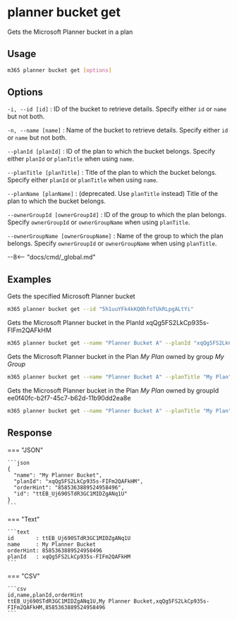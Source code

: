 # planner bucket get

Gets the Microsoft Planner bucket in a plan

## Usage

```sh
m365 planner bucket get [options]
```

## Options

`-i, --id [id]`
: ID of the bucket to retrieve details. Specify either `id` or `name` but not both.

`-n, --name [name]`
: Name of the bucket to retrieve details. Specify either `id` or `name` but not both. 

`--planId [planId]`
: ID of the plan to which the bucket belongs. Specify either `planId` or `planTitle` when using `name`.

`--planTitle [planTitle]`
: Title of the plan to which the bucket belongs. Specify either `planId` or `planTitle` when using `name`.

`--planName [planName]`
: (deprecated. Use `planTitle` instead) Title of the plan to which the bucket belongs.

`--ownerGroupId [ownerGroupId]`
: ID of the group to which the plan belongs. Specify `ownerGroupId` or `ownerGroupName` when using `planTitle`.

`--ownerGroupName [ownerGroupName]`
: Name of the group to which the plan belongs. Specify `ownerGroupId` or `ownerGroupName` when using `planTitle`.

--8<-- "docs/cmd/_global.md"

## Examples

Gets the specified Microsoft Planner bucket 

```sh
m365 planner bucket get --id "5h1uuYFk4kKQ0hfoTUkRLpgALtYi"
```

Gets the Microsoft Planner bucket in the PlanId xqQg5FS2LkCp935s-FIFm2QAFkHM

```sh
m365 planner bucket get --name "Planner Bucket A" --planId "xqQg5FS2LkCp935s-FIFm2QAFkHM"
```

Gets the Microsoft Planner bucket in the Plan _My Plan_ owned by group _My Group_

```sh
m365 planner bucket get --name "Planner Bucket A" --planTitle "My Plan" --ownerGroupName "My Group"
```

Gets the Microsoft Planner bucket in the Plan _My Plan_ owned by groupId ee0f40fc-b2f7-45c7-b62d-11b90dd2ea8e

```sh
m365 planner bucket get --name "Planner Bucket A" --planTitle "My Plan" --ownerGroupId "ee0f40fc-b2f7-45c7-b62d-11b90dd2ea8e"
```

## Response

=== "JSON"

    ```json
    {
      "name": "My Planner Bucket",
      "planId": "xqQg5FS2LkCp935s-FIFm2QAFkHM",
      "orderHint": "8585363889524958496",
      "id": "ttEB_Uj690STdR3GC1MIDZgANq1U"
    }
    ```

=== "Text"

    ```text
    id       : ttEB_Uj690STdR3GC1MIDZgANq1U
    name     : My Planner Bucket
    orderHint: 8585363889524958496
    planId   : xqQg5FS2LkCp935s-FIFm2QAFkHM
    ```

=== "CSV"

    ```csv
    id,name,planId,orderHint
    ttEB_Uj690STdR3GC1MIDZgANq1U,My Planner Bucket,xqQg5FS2LkCp935s-FIFm2QAFkHM,8585363889524958496
    ```
